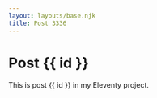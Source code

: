 ```yaml
---
layout: layouts/base.njk
title: Post 3336
---
```


# Post {{ id }}

This is post {{ id }} in my Eleventy project.
